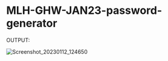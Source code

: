 # MLH-GHW-JAN23-password-generator

OUTPUT:

![Screenshot_20230112_124650](https://user-images.githubusercontent.com/69953716/212002075-45b4db2c-d883-4cf0-bd69-4513235b60ec.png)
